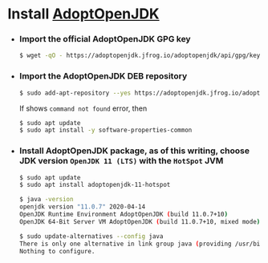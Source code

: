 # Install [AdoptOpenJDK](https://adoptopenjdk.net/installation.html#)

- ### Import the official AdoptOpenJDK GPG key

  ```sh
  $ wget -qO - https://adoptopenjdk.jfrog.io/adoptopenjdk/api/gpg/key/public | sudo apt-key add -
  ```

- ### Import the AdoptOpenJDK DEB repository

  ```sh
  $ sudo add-apt-repository --yes https://adoptopenjdk.jfrog.io/adoptopenjdk/deb/
  ```

  If shows `command not found` error, then

  ```sh
  $ sudo apt update
  $ sudo apt install -y software-properties-common
  ```

- ### Install AdoptOpenJDK package, as of this writing, choose JDK version `OpenJDK 11 (LTS)` with the `HotSpot` JVM

  ```sh
  $ sudo apt update
  $ sudo apt install adoptopenjdk-11-hotspot

  $ java -version
  openjdk version "11.0.7" 2020-04-14
  OpenJDK Runtime Environment AdoptOpenJDK (build 11.0.7+10)
  OpenJDK 64-Bit Server VM AdoptOpenJDK (build 11.0.7+10, mixed mode)
  ```

  ```sh
  $ sudo update-alternatives --config java
  There is only one alternative in link group java (providing /usr/bin/java): /usr/lib/jvm/adoptopenjdk-11-hotspot-amd64/bin/java
  Nothing to configure.
  ```

  <!-- Copy the path of Java, `/usr/lib/jvm/adoptopenjdk-11-hotspot-amd64`, <b>DO NOT</b> include the `/bin` portion of the path

  ```sh
  JAVA_HOME=/usr/lib/jvm/adoptopenjdk-11-hotspot-amd64
  PATH=$PATH:$JAVA_HOME/bin
  ``` -->
